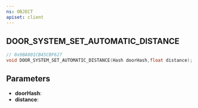 ```yaml
---
ns: OBJECT
apiset: client
---
```

## DOOR_SYSTEM_SET_AUTOMATIC_DISTANCE

```c
// 0x9BA001CB45CBF627
void DOOR_SYSTEM_SET_AUTOMATIC_DISTANCE(Hash doorHash,float distance);
```


## Parameters
* **doorHash**:
* **distance**:



